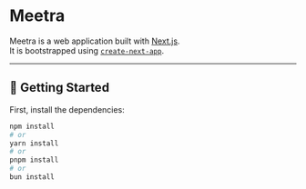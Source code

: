 # Meetra

Meetra is a web application built with [Next.js](https://nextjs.org).  
It is bootstrapped using [`create-next-app`](https://nextjs.org/docs/app/api-reference/cli/create-next-app).

---

## 🚀 Getting Started

First, install the dependencies:

```bash
npm install
# or
yarn install
# or
pnpm install
# or
bun install

 
